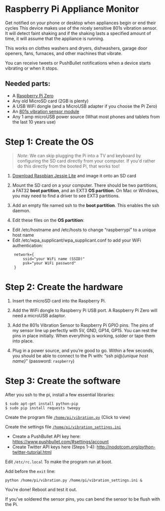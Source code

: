 # Raspberry Pi Appliance Monitor

Get notified on your phone or desktop when appliances begin or end their cycles
This device makes use of the nicely sensitive 801s vibration sensor.  It will detect faint shaking and if the shaking lasts a specified amount of time, it will assume that the appliance is running. 

This works on clothes washers and dryers, dishwashers, garage door openers, fans, furnaces, and other machines that vibrate.

You can receive tweets or PushBullet notifications when a device starts vibrating or when it stops.

## Needed parts:

* A [Raspberry Pi Zero](https://www.raspberrypi.org/products/pi-zero/)
* Any old MicroSD card (2GB is plenty)
* A USB WiFi dongle (and a MicroUSB adapter if you choose the Pi Zero)
* An [801s vibration sensor module](https://www.amazon.com/s/ref=nb_sb_noss?url=search-alias%3Dcomputers&field-keywords=801s+vibration+sensor)
* Any 1 amp microUSB power source (What most phones and tablets from the last 10 years use) 

# Step 1: Create the OS

> *Note*: We can skip plugging the Pi into a TV and keyboard by configuring the SD card directly from your computer. If you'd rather do this directly from the booted Pi, that works too!

1. [Download Raspbian Jessie Lite](https://www.raspberrypi.org/downloads/raspbian/) and image it onto an SD card 

2. Mount the SD card on a your computer.  There should be two partitions, a FAT32 **boot partition**, and an EXT3 **OS partition**.  On Mac or Windows, you may need to find a driver to see EXT3 partitions.

3. Add an empty file named ssh to the **boot partition**.  This enables the ssh daemon.

4. Edit these files on the **OS partition**:
  * Edit /etc/hostname and /etc/hosts to change “raspberrypi” to a unique host name
  * Edit /etc/wpa_supplicant/wpa_supplicant.conf to add your WiFi authentication:

```
    network={
	    ssid="your WiFi name (SSID)"
	    psk="your WiFi password"
    }
```

# Step 2: Create the hardware

1. Insert the microSD card into the Raspberry Pi.

2. Add the WiFi dongle to Raspberry Pi USB port.  A Raspberry Pi Zero will need a microUSB adaptor.

3. Add the 801s Vibration Sensor to Raspberry Pi GPIO pins.  The pins of my sensor line up perfectly with 5V, GND, GP14, GP15.  You can rest the pins in place initially.  When everything is working, solder or tape them into place.

4. Plug in a power source, and you’re good to go.  Within a few seconds, you should be able to connect to the Pi with: “ssh pi@*{unique host name}*” (password: `raspberry`)

# Step 3: Create the software

After you ssh to the pi, install a few essential libraries:

    $ sudo apt-get install python-pip
    $ sudo pip install requests tweepy

Create the program file [`/home/pi/vibration.py`](https://raw.githubusercontent.com/Shmoopty/rpi-appliance-monitor/master/vibration.py) (Click to view)


Create the settings file [`/home/pi/vibration_settings.ini`](https://raw.githubusercontent.com/Shmoopty/rpi-appliance-monitor/master/vibration_settings.ini)

* Create a PushBullet API key here:  https://www.pushbullet.com/#settings/account
* Create Twitter API keys here (Steps 1-4): http://nodotcom.org/python-twitter-tutorial.html

Edit `/etc/rc.local` To make the program run at boot.

Add before the `exit` line:

    python /home/pi/vibration.py /home/pi/vibration_settings.ini &

You’re done!  Reboot and test it out.

If you’ve soldered the sensor pins, you can bend the sensor to be flush with the Pi.


